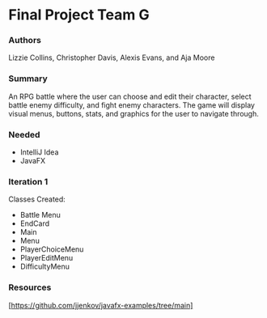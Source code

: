 # Final Project Team G

### Authors
Lizzie Collins, Christopher Davis, Alexis Evans, and Aja Moore

### Summary
An RPG battle where the user can choose and edit their character, select battle enemy difficulty, and fight enemy characters. The game will display visual menus, buttons, stats, and graphics for the user to navigate through. 

### Needed
- IntelliJ Idea
- JavaFX

### Iteration 1
Classes Created: 
- Battle Menu 
- EndCard
- Main
- Menu
- PlayerChoiceMenu
- PlayerEditMenu
- DifficultyMenu

### Resources
[https://github.com/jjenkov/javafx-examples/tree/main]
